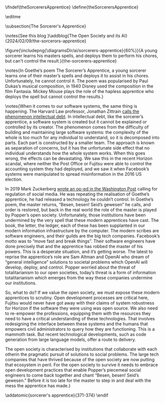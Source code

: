 \ifndef{theSorcerersApprentice}
\define{theSorcerersApprentice}

\editme

\subsection{The Sorcerer's Apprentice}

\notes{See this blog }\addblog{The Open Society and its AI}{2024/02/09/the-sorcerors-apprentice}

\figure{\includepng{\diagramsDir/ai/sorcerers-apprentice}{60%}}{A young sorcerer learns his masters spells, and deploys them to perform his chores, but can't control the result.}{the-sorcerers-apprentice}


\notes{In Goethe’s poem The Sorcerer’s Apprentice, a young sorcerer learns
one of their master’s spells and deploys it to assist in his
chores. Unfortunately, he cannot control it. The poem was popularised
by Paul Dukas’s musical composition, in 1940 Disney used the
composition in the film Fantasia. Mickey Mouse plays the role of the
hapless apprentice who deploys the spell but cannot control the
results.}

\notes{When it comes to our software systems, the same thing is
happening. The Harvard Law professor, Jonathan Zittrain
[calls the phenomenon intellectual debt](https://medium.com/berkman-klein-center/from-technical-debt-to-intellectual-debt-in-ai-e05ac56a502c). In
intellectual debt, like the sorcerer’s apprentice, a software system
is created but it cannot be explained or controlled by its
creator. The phenomenon comes from the difficulty of building and
maintaining large software systems: the complexity of the whole is too
much for any individual to understand, so it is decomposed into
parts. Each part is constructed by a smaller team. The approach is
known as separation of concerns, but it has the unfortunate side
effect that no individual understands how the whole system works. When
this goes wrong, the effects can be devastating. We saw this in the
recent Horizon scandal, where neither the Post Office or Fujitsu were
able to control the accounting system they had deployed, and we saw it
when Facebook’s systems were manipulated to spread misinformation in
the 2016 US election.

In 2019 Mark Zuckerberg [wrote an op-ed in the Washington Post](https://www.washingtonpost.com/opinions/mark-zuckerberg-the-internet-needs-new-rules-lets-start-in-these-four-areas/2019/03/29/9e6f0504-521a-11e9-a3f7-78b7525a8d5f_story.html) calling
for regulation of social media. He was repeating the realisation of
Goethe’s apprentice, he had released a technology he couldn’t
control. In Goethe’s poem, the master returns, “Besen, besen! Seid’s
gewesen” he calls, and order is restored, but back in the real world
the role of the master is played by Popper’s open
society. Unfortunately, those institutions have been undermined by the
very spell that these modern apprentices have cast. The book, the
letter, the ledger, each of these has been supplanted in our modern
information infrastructure by the computer. The modern scribes are
software engineers, and their guilds are the big tech
companies. Facebook’s motto was to “move fast and break things”. Their
software engineers have done precisely that and the apprentice has
robbed the master of his powers.  This is a desperate situation, and
it’s getting worse. The latest to reprise the apprentice’s role are
Sam Altman and OpenAI who dream of “general intelligence” solutions to
societal problems which OpenAI will develop, deploy, and
control. Popper worried about the threat of totalitarianism to our
open societies, today’s threat is a form of information
totalitarianism which emerges from the way these companies undermine
our institutions.

So, what to do? If we value the open society, we must expose these
modern apprentices to scrutiny. Open development processes are
critical here, Fujitsu would never have got away with their claims of
system robustness for Horizon if the software they were using was open
source.  We also need to re-empower the professions, equipping them
with the resources they need to have a critical understanding of these
technologies. That involves redesigning the interface between these
systems and the humans that empowers civil administrators to query how
they are functioning. This is a mammoth task. But recent technological
developments, such as code generation from large language models,
offer a route to delivery.

The open society is characterised by institutions that collaborate
with each otherin the pragmatic pursuit of solutions to social
problems. The large tech companies that have thrived because of the
open society are now putting that ecosystem in peril. For the open
society to survive it needs to embrace open development practices that
enable Popper’s piecemeal social engineers to come back together and
chant “Besen, besen! Seid’s gewesen.” Before it is too late for the
master to step in and deal with the mess the apprentice has made.}

\addatomic{sorcerer's apprentice}{371-374}
\endif
